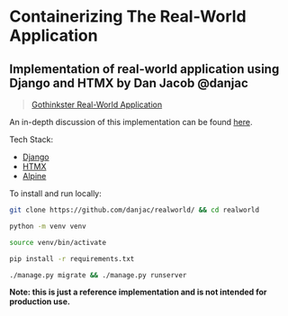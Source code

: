 # Containerizing The Real-World Application

## Implementation of real-world application using Django and HTMX by Dan Jacob @danjac

>[Gothinkster Real-World Application](https://github.com/gothinkster/realworld/)

An in-depth discussion of this implementation can be found [here](https://danjacob.net/posts/anatomyofdjangohtmxproject/).

Tech Stack:

* [Django](https://djangoproject.com)
* [HTMX](https://htmx.org)
* [Alpine](https://alpinejs.dev)

To install and run locally:

```bash
git clone https://github.com/danjac/realworld/ && cd realworld

python -m venv venv

source venv/bin/activate

pip install -r requirements.txt

./manage.py migrate && ./manage.py runserver
```

**Note: this is just a reference implementation and is not intended for production use.**
